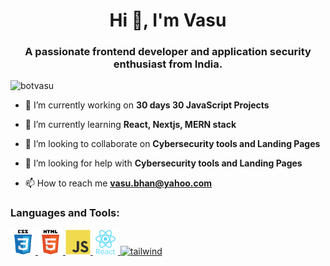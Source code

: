 <h1 align="center">Hi 👋, I'm Vasu</h1>
<h3 align="center">A passionate frontend developer and application security enthusiast from India.</h3>

<p align="left"> <img src="https://komarev.com/ghpvc/?username=botvasu&label=Profile%20views&color=0e75b6&style=flat" alt="botvasu" /> </p>

- 🔭 I’m currently working on **30 days 30 JavaScript Projects**

- 🌱 I’m currently learning **React, Nextjs, MERN stack**

- 👯 I’m looking to collaborate on **Cybersecurity tools and Landing Pages**

- 🤝 I’m looking for help with **Cybersecurity tools and Landing Pages**

- 📫 How to reach me **vasu.bhan@yahoo.com**



<h3 align="left">Languages and Tools:</h3>
<p align="left"> <a href="https://www.w3schools.com/css/" target="_blank" rel="noreferrer"> <img src="https://raw.githubusercontent.com/devicons/devicon/master/icons/css3/css3-original-wordmark.svg" alt="css3" width="40" height="40"/> </a> <a href="https://www.w3.org/html/" target="_blank" rel="noreferrer"> <img src="https://raw.githubusercontent.com/devicons/devicon/master/icons/html5/html5-original-wordmark.svg" alt="html5" width="40" height="40"/> </a> <a href="https://developer.mozilla.org/en-US/docs/Web/JavaScript" target="_blank" rel="noreferrer"> <img src="https://raw.githubusercontent.com/devicons/devicon/master/icons/javascript/javascript-original.svg" alt="javascript" width="40" height="40"/> </a> <a href="https://reactjs.org/" target="_blank" rel="noreferrer"> <img src="https://raw.githubusercontent.com/devicons/devicon/master/icons/react/react-original-wordmark.svg" alt="react" width="40" height="40"/> </a> <a href="https://tailwindcss.com/" target="_blank" rel="noreferrer"> <img src="https://www.vectorlogo.zone/logos/tailwindcss/tailwindcss-icon.svg" alt="tailwind" width="40" height="40"/> </a> </p>

